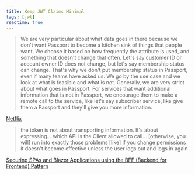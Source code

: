 ```yaml
---
title: Keep JWT Claims Minimal
tags: [jwt]
readtime: true
---
```


> We are very particular about what data goes in there because we don't want Passport to become a kitchen sink of things that people want. We choose it based on how frequently the attribute is used, and something that doesn't change that often. Let's say customer ID or account owner ID does not change, but let's say membership status can change. That's why we don't put membership status in Passport, even if many teams have asked us. We go by the use case and we look at what is feasible and what is not. Generally, we are very strict about what goes in Passport. For services that want additional information that is not in Passport, we encourage them to make a remote call to the service, like let's say subscriber service, like give them a Passport and they'll give you more information.

[Netflix](https://www.infoq.com/presentations/netflix-user-identity/)

> the token is not about transporting information. It's about expressing... which API is the Client allowed to call... [otherwise, you will] run into exactly those problems [like] if you change permissions it doesn't become effective unless the user logs out and logs in again

[Securing SPAs and Blazor Applications using the BFF (Backend for Frontend) Pattern](https://www.youtube.com/watch?v=DdNssiaIY_Q&t=4982s)
